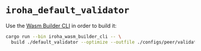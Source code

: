 # `iroha_default_validator`

Use the [Wasm Builder CLI](../tools/wasm_builder_cli) in order to build it:

```bash
cargo run --bin iroha_wasm_builder_cli -- \
  build ./default_validator --optimize --outfile ./configs/peer/validator.wasm
```